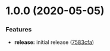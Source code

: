 # 1.0.0 (2020-05-05)


### Features

* **release:** initial release ([7583cfa](https://github.com/shasaf1986/distortion-effect-carousel/commit/7583cfa6e2343031805b5c8b352b047aee5ff056))
